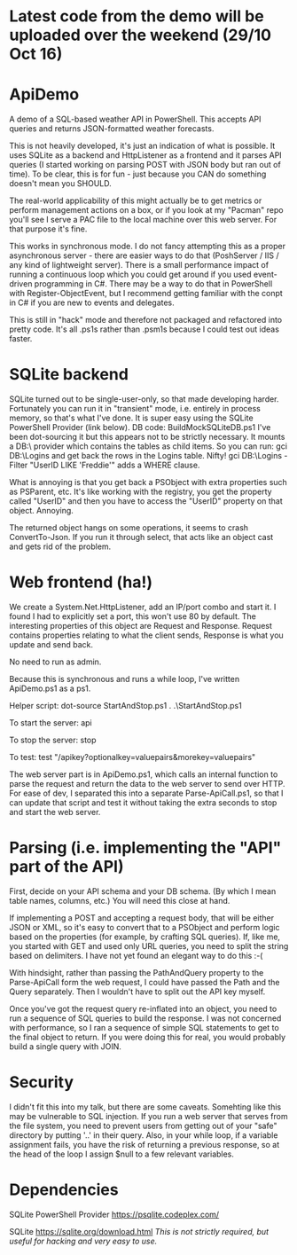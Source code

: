 # Latest code from the demo will be uploaded over the weekend (29/10 Oct 16)

# ApiDemo

A demo of a SQL-based weather API in PowerShell. This accepts API queries and returns JSON-formatted weather forecasts.

This is not heavily developed, it's just an indication of what is possible. It uses SQLite as a backend and HttpListener as a frontend and it parses API queries (I started working on parsing POST with JSON body but ran out of time). To be clear, this is for fun - just because you CAN do something doesn't mean you SHOULD.

The real-world applicability of this might actually be to get metrics or perform management actions on a box, or if you look at my "Pacman" repo you'll see I serve a PAC file to the local machine over this web server. For that purpose it's fine.

This works in synchronous mode. I do not fancy attempting this as a proper asynchronous server - there are easier ways to do that (PoshServer / IIS / any kind of lightweight server). There is a small performance impact of running a continuous loop which you could get around if you used event-driven programming in C#. There may be a way to do that in PowerShell with Register-ObjectEvent, but I recommend getting familiar with the conpt in C# if you are new to events and delegates.

This is still in "hack" mode and therefore not packaged and refactored into pretty code. It's all .ps1s rather than .psm1s because I could test out ideas faster.


# SQLite backend

SQLite turned out to be single-user-only, so that made developing harder. Fortunately you can run it in "transient" mode, i.e. entirely in process memory, so that's what I've done. It is super easy using the SQLite PowerShell Provider (link below). DB code:
    BuildMockSQLiteDB.ps1
I've been dot-sourcing it but this appears not to be strictly necessary. It mounts a DB:\ provider which contains the tables as child items. So you can run:
    gci DB:\Logins
and get back the rows in the Logins table. Nifty!
    gci DB:\Logins -Filter "UserID LIKE 'Freddie'"
adds a WHERE clause.

What is annoying is that you get back a PSObject with extra properties such as PSParent, etc. It's like working with the registry, you get the property called "UserID" and then you have to access the "UserID" property on that object. Annoying.

The returned object hangs on some operations, it seems to crash ConvertTo-Json. If you run it through select, that acts like an object cast and gets rid of the problem.


# Web frontend (ha!)

We create a System.Net.HttpListener, add an IP/port combo and start it. I found I had to explicitly set a port, this won't use 80 by default. The interesting properties of this object are Request and Response. Request contains properties relating to what the client sends, Response is what you update and send back.

No need to run as admin.

Because this is synchronous and runs a while loop, I've written ApiDemo.ps1 as a ps1.

Helper script: dot-source StartAndStop.ps1
   . .\StartAndStop.ps1

To start the server:
    api

To stop the server:
   stop
   
To test:
   test "/apikey?optionalkey=valuepairs&morekey=valuepairs"
    
The web server part is in ApiDemo.ps1, which calls an internal function to parse the request and return the data to the web server to send over HTTP. For ease of dev, I separated this into a separate Parse-ApiCall.ps1, so that I can update that script and test it without taking the extra seconds to stop and start the web server.


# Parsing (i.e. implementing the "API" part of the API)

First, decide on your API schema and your DB schema. (By which I mean table names, columns, etc.) You will need this close at hand.

If implementing a POST and accepting a request body, that will be either JSON or XML, so it's easy to convert that to a PSObject and perform logic based on the properties (for example, by crafting SQL queries). If, like me, you started with GET and used only URL queries, you need to split the string based on delimiters. I have not yet found an elegant way to do this :-(

With hindsight, rather than passing the PathAndQuery property to the Parse-ApiCall form the web request, I could have passed the Path and the Query separately. Then I wouldn't have to split out the API key myself.

Once you've got the request query re-inflated into an object, you need to run a sequence of SQL queries to build the response. I was not concerned with performance, so I ran a sequence of simple SQL statements to get to the final object to return. If you were doing this for real, you would probably build a single query with JOIN.


# Security

I didn't fit this into my talk, but there are some caveats. Somehting like this may be vulnerable to SQL injection. If you run a web server that serves from the file system, you need to prevent users from getting out of your "safe" directory by putting '..' in their query. Also, in your while loop, if a variable assignment fails, you have the risk of returning a previous response, so at the head of the loop I assign $null to a few relevant variables.


# Dependencies

SQLite PowerShell Provider
https://psqlite.codeplex.com/


SQLite
https://sqlite.org/download.html
*This is not strictly required, but useful for hacking and very easy to use.*
